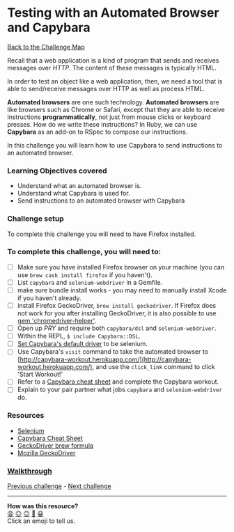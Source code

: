 # Testing with an Automated Browser and Capybara

[Back to the Challenge Map](README.md)

Recall that a web application is a kind of program that sends and receives messages over *HTTP*. The content of these messages is typically HTML.

In order to test an object like a web application, then, we need a tool that is able to send/receive messages over HTTP as well as process HTML.

**Automated browsers** are one such technology. **Automated browsers** are like browsers such as Chrome or Safari, except that they are able to receive instructions **programmatically**, not just from mouse clicks or keyboard presses. How do we write these instructions? In Ruby, we can use **Capybara** as an add-on to RSpec to compose our instructions.

In this challenge you will learn how to use Capybara to send instructions to an automated browser.

### Learning Objectives covered
- Understand what an automated browser is.
- Understand what Capybara is used for.
- Send instructions to an automated browser with Capybara

### Challenge setup

To complete this challenge you will need to have Firefox installed.

### To complete this challenge, you will need to:

- [ ] Make sure you have installed Firefox browser on your machine (you can use `brew cask install firefox` if you haven't).
- [ ] List `capybara` and `selenium-webdriver` in a Gemfile.
- [ ] make sure bundle install works - you may need to manually install Xcode if you haven't already.
- [ ] install Firefox GeckoDriver, `brew install geckodriver`. If Firefox does not work for you after installing GeckoDriver, it is also possible to use [gem 'chromedriver-helper'](https://github.com/flavorjones/chromedriver-helper).
- [ ] Open up *PRY* and require both `capybara/dsl` and `selenium-webdriver`.
- [ ] Within the REPL, `$ include Capybara::DSL`.
- [ ] [Set Capybara's default driver](https://github.com/jnicklas/capybara#selecting-the-driver) to be selenium.
- [ ] Use Capybara's `visit` command to take the automated browser to [http://capybara-workout.herokuapp.com/](http://capybara-workout.herokuapp.com/), and use the `click_link` command to click 'Start Workout!'
- [ ] Refer to a [Capybara cheat sheet](https://thoughtbot.com/upcase/test-driven-rails-resources/capybara.pdf) and complete the Capybara workout.
- [ ] Explain to your pair partner what jobs `capybara` and `selenium-webdriver` do.

### Resources

- [Selenium](http://www.seleniumhq.org/)
- [Capybara Cheat Sheet](https://thoughtbot.com/upcase/test-driven-rails-resources/capybara.pdf)
- [GeckoDriver brew formula](https://formulae.brew.sh/formula/geckodriver)
- [Mozilla GeckoDriver](https://github.com/mozilla/geckodriver)

### [Walkthrough](walkthroughs/testing_with_capybara.md)

[Previous challenge](sinatra_using_the_chrome_devtools.md) - [Next challenge](getting_started_with_battle.md)

<!-- BEGIN GENERATED SECTION DO NOT EDIT -->

---

**How was this resource?**  
[😫](https://airtable.com/shrUJ3t7KLMqVRFKR?prefill_Repository=course&prefill_File=intro_to_the_web/testing_with_capybara.md&prefill_Sentiment=😫) [😕](https://airtable.com/shrUJ3t7KLMqVRFKR?prefill_Repository=course&prefill_File=intro_to_the_web/testing_with_capybara.md&prefill_Sentiment=😕) [😐](https://airtable.com/shrUJ3t7KLMqVRFKR?prefill_Repository=course&prefill_File=intro_to_the_web/testing_with_capybara.md&prefill_Sentiment=😐) [🙂](https://airtable.com/shrUJ3t7KLMqVRFKR?prefill_Repository=course&prefill_File=intro_to_the_web/testing_with_capybara.md&prefill_Sentiment=🙂) [😀](https://airtable.com/shrUJ3t7KLMqVRFKR?prefill_Repository=course&prefill_File=intro_to_the_web/testing_with_capybara.md&prefill_Sentiment=😀)  
Click an emoji to tell us.

<!-- END GENERATED SECTION DO NOT EDIT -->
